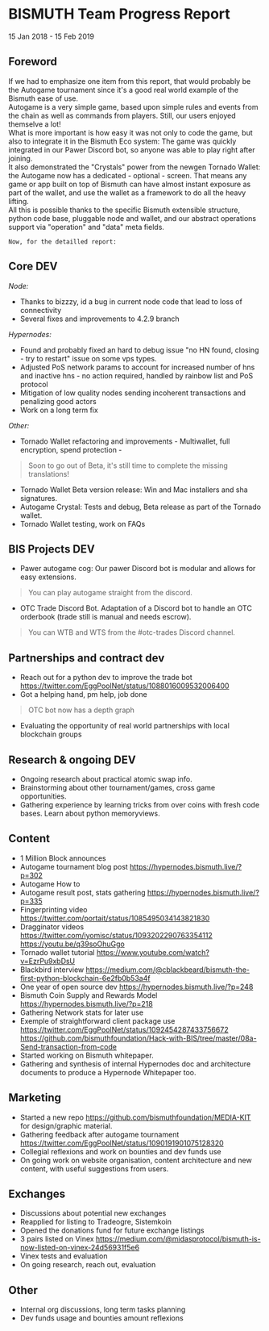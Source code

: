 # BISMUTH Team Progress Report

15 Jan 2018 - 15 Feb 2019

## Foreword
	
If we had to emphasize one item from this report, that would probably be the Autogame tournament since it's a good real world example of the Bismuth ease of use.  
Autogame is a very simple game, based upon simple rules and events from the chain as well as commands from players. Still, our users enjoyed themselve a lot!  
What is more important is how easy it was not only to code the game, but also to integrate it in the Bismuth Eco system: The game was quickly integrated in our Pawer Discord bot, so anyone was able to play right after joining.  
It also demonstrated the "Crystals" power from the newgen Tornado Wallet: the Autogame now has a dedicated - optional - screen.  That means any game or app built on top of Bismuth can have almost instant exposure as part of the wallet, and use the wallet as a framework to do all the heavy lifting.  
All this is possible thanks to the specific Bismuth extensible structure, python code base, pluggable node and wallet, and our abstract operations support via "operation" and "data" meta fields.
	
	Now, for the detailled report:

## Core DEV

*Node:*
- Thanks to bizzzy, id a bug in current node code that lead to loss of connectivity
- Several fixes and improvements to 4.2.9 branch

*Hypernodes:*
- Found and probably fixed an hard to debug issue "no HN found, closing - try to restart" issue on some vps types.
- Adjusted PoS network params to account for increased number of hns and inactive hns - no action required, handled by rainbow list and PoS protocol
- Mitigation of low quality nodes sending incoherent transactions and penalizing good actors
- Work on a long term fix

*Other:*
- Tornado Wallet refactoring and improvements - Multiwallet, full encryption, spend protection -    
> Soon to go out of Beta, it's still time to complete the missing translations!
- Tornado Wallet Beta version release: Win and Mac installers and sha signatures.
- Autogame Crystal: Tests and debug, Beta release as part of the Tornado wallet.
- Tornado Wallet testing, work on FAQs

## BIS Projects DEV

- Pawer autogame cog: Our pawer Discord bot is modular and allows for easy extensions.  
> You can play autogame straight from the discord.

- OTC Trade Discord Bot. Adaptation of a Discord bot to handle an OTC orderbook (trade still is manual and needs escrow).  
> You can WTB and WTS from the #otc-trades Discord channel.

## Partnerships and contract dev

- Reach out for a python dev to improve the trade bot https://twitter.com/EggPoolNet/status/1088016009532006400  
- Got a helping hand, pm help, job done  
> OTC bot now has a depth graph
- Evaluating the opportunity of real world partnerships with local blockchain groups

## Research & ongoing DEV

 - Ongoing research about practical atomic swap info.
 - Brainstorming about other tournament/games, cross game opportunities. 
 - Gathering experience by learning tricks from over coins with fresh code bases. Learn about python memoryviews.

## Content

- 1 Million Block announces
- Autogame tournament blog post https://hypernodes.bismuth.live/?p=302
- Autogame How to
- Autogame result post, stats gathering https://hypernodes.bismuth.live/?p=335
- Fingerprinting video https://twitter.com/portait/status/1085495034143821830
- Dragginator videos https://twitter.com/iyomisc/status/1093202290763354112 https://youtu.be/q39soOhuGgo
- Tornado wallet tutorial https://www.youtube.com/watch?v=EzrPu9xbDsU
- Blackbird interview https://medium.com/@cblackbeard/bismuth-the-first-python-blockchain-6e2fb0b53a4f
- One year of open source dev https://hypernodes.bismuth.live/?p=248
- Bismuth Coin Supply and Rewards Model https://hypernodes.bismuth.live/?p=218
- Gathering Network stats for later use
- Exemple of straightforward client package use https://twitter.com/EggPoolNet/status/1092454287433756672  
https://github.com/bismuthfoundation/Hack-with-BIS/tree/master/08a-Send-transaction-from-code
- Started working on Bismuth whitepaper.
- Gathering and synthesis of internal Hypernodes doc and architecture documents to produce a Hypernode Whitepaper too.

## Marketing

- Started a new repo https://github.com/bismuthfoundation/MEDIA-KIT for design/graphic material.
- Gathering feedback after autogame tournament https://twitter.com/EggPoolNet/status/1090191901075128320
- Collegial reflexions and work on bounties and dev funds use
- On going work on website organisation, content architecture and new content, with useful suggestions from users.

## Exchanges

- Discussions about potential new exchanges
- Reapplied for listing to Tradeogre, Sistemkoin
- Opened the donations fund for future exchange listings
- 3 pairs listed on Vinex https://medium.com/@midasprotocol/bismuth-is-now-listed-on-vinex-24d56931f5e6
- Vinex tests and evaluation
- On going research, reach out, evaluation

## Other

- Internal org discussions, long term tasks planning
- Dev funds usage and bounties amount reflexions
